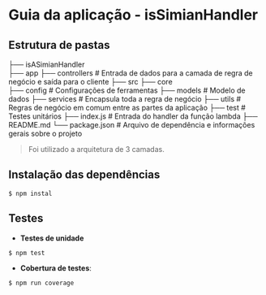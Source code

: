 # Guia da aplicação - isSimianHandler

## Estrutura de pastas

├── isASimianHandler                       
    ├── app
        ├── controllers          # Entrada de dados para a camada de regra de negócio e saída para o cliente
    ├── src
        ├── core                   
            ├── config           # Configurações de ferramentas
            ├── models           # Modelo de dados
            ├── services         # Encapsula toda a regra de negócio
            ├── utils            # Regras de negócio em comum entre as partes da aplicação
    ├── test                     # Testes unitários
    ├── index.js                 # Entrada do handler da função lambda
    ├── README.md
    └── package.json             # Arquivo de dependência e informações gerais sobre o projeto

> Foi utilizado a arquitetura de 3 camadas.

## Instalação das dependências
```
$ npm instal
```
## Testes
- **Testes de unidade**
```
$ npm test
```
- **Cobertura de testes**:
```
$ npm run coverage
```

